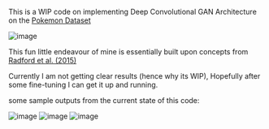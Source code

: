 This is a WIP code on implementing Deep Convolutional GAN Architecture on the [Pokemon Dataset]((https://www.kaggle.com/datasets/kvpratama/pokemon-images-dataset/data)) 

![image](https://github.com/One-eyed-warrior/PokeGAN/assets/75874625/ae839647-1472-48ab-9f1b-422027aff6e0)

This fun little endeavour of mine is essentially built upon concepts from [Radford et al. (2015)](https://arxiv.org/abs/1511.06434) 

Currently I am not getting clear results (hence why its WIP), Hopefully after some fine-tuning I can get it up and running. 

some sample outputs from the current state of this code:


![image](https://github.com/One-eyed-warrior/PokeGAN/assets/75874625/6bd945a2-6744-4219-af21-9f4eb58ddbb0)
![image](https://github.com/One-eyed-warrior/PokeGAN/assets/75874625/0094753d-9f49-47a8-b94d-fe003c786f5c)
![image](https://github.com/One-eyed-warrior/PokeGAN/assets/75874625/74763b8b-3cf1-4e01-9ab1-b1e3e0a61054)

